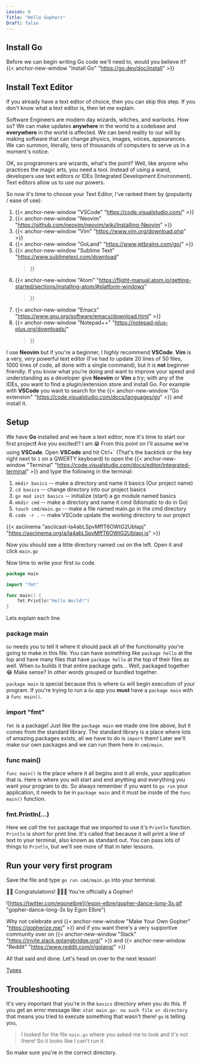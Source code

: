 ```yaml
---
Lesson: 0
Title: "Hello Gophers"
Draft: false
---
```


## Install Go

Before we can begin writing Go code we'll need to, would you believe it?
{{< anchor-new-window "Install Go" "https://go.dev/doc/install" >}}

## Install Text Editor

If you already have a text editor of choice, then you can skip this step. If
you don't know what a text editor is, then let me explain.

Software Engineers are modern day wizards, witches, and warlocks. How so? We
can make updates **anywhere** in the world to a codebase and **everywhere** in
the world is affected. We can bend reality to our will by making software that
can change physics, images, voices, appearances. We can summon, literally, tens
of thousands of computers to serve us in a moment's notice.

OK, so programmers are wizards, what's the point? Well, like anyone who
practices the magic arts, you need a tool. Instead of using a wand, developers
use text editors or IDEs (Integrated Development Environment). Text editors
allow us to use our powers.

So now it's time to choose your Text Editor, I've ranked them by (popularity /
ease of use):

1. {{< anchor-new-window "VSCode" "https://code.visualstudio.com/" >}}
1. {{< anchor-new-window "Neovim"
   "https://github.com/neovim/neovim/wiki/Installing-Neovim" >}}
1. {{< anchor-new-window "Vim" "https://www.vim.org/download.php" >}}
1. {{< anchor-new-window "GoLand" "https://www.jetbrains.com/go/" >}}
1. {{< anchor-new-window "Sublime Text" "https://www.sublimetext.com/download"
   >}}
1. {{< anchor-new-window "Atom"
   "https://flight-manual.atom.io/getting-started/sections/installing-atom/#platform-windows"
   >}}
1. {{< anchor-new-window "Emacs"
   "https://www.gnu.org/software/emacs/download.html" >}}
1. {{< anchor-new-window "Notepad++" "https://notepad-plus-plus.org/downloads/"
   >}}

I use **Neovim** but if you're a beginner, I _highly_ recommend **VSCode**.
**Vim** is a very, _very_ powerful text editor (I've had to update 20 lines of
50 files, 1000 lines of code, all done with a single command), but it is
**not** beginner friendly. If you know what you're doing and want to improve
your speed and understanding as a developer give **Neovim** or **Vim** a try;
with any of the IDEs, you want to find a plugin/extension store and install Go.
For example with **VSCode** you want to search for the {{< anchor-new-window
"Go extension" "https://code.visualstudio.com/docs/languages/go" >}} and
install it.

## Setup

We have **Go** installed and we have a text editor, now it's time to start our
first project❗ Are you excited⁉️ I am 😁 From this point on I'll assume we're
using **VSCode**. Open **VSCode** and hit Ctrl+\` (That's the backtick or the
key right next to `1` on a QWERTY keyboard) to open the
{{< anchor-new-window "Terminal" "https://code.visualstudio.com/docs/editor/integrated-terminal" >}} and
type the following in the terminal:
1. `mkdir basics` -- make a directory and name it basics (Our project name)
1. `cd basics` -- change directory into our project basics
1. `go mod init basics` -- initialize (start) a go module named basics
1. `mkdir cmd` -- make a directory and name it cmd (Idiomatic to do in Go)
1. `touch cmd/main.go` -- make a file named main.go in the cmd directory
1. `code -r .` -- make VSCode update the working directory to our project

{{< asciinema "asciicast-la4abLSpvMffT6OWtG2Ublapj"
  "https://asciinema.org/a/la4abLSpvMffT6OWtG2Ublapj.js" >}}

Now you should see a little directory named `cmd` on the left. Open it
and click `main.go`

Now time to write your first `Go` code.

```go
package main

import "fmt"

func main() {
	fmt.Println("Hello World!")
}
```

Lets explain each line.

### package main

`Go` needs you to tell it where it should pack all of the functionality you're
going to make in this file. You can have something like `package hello` at the
top and have many files that have `package hello` at the top of their files as
well. When `Go` builds it that entire package gets... Well, packaged together
😂 Make sense? In other words grouped or bundled together.

`package main` is special because this is where `Go` will begin execution of
your program. If you're trying to run a `Go` app you **must** have a `package
main` with a `func main()`.

### import "fmt"

`fmt` is a package! Just like the `package main` we made one line above, but
it comes from the standard library. The standard library is a place where lots
of amazing packages exists, all we have to do is `import` them!
Later we'll make our own packages and we can run them here in `cmd/main`.

### func main()

`func main()` is the place where it all begins and it all ends, your
application that is. Here is where you will start and end anything and
everything you want your program to do. So always remember if you want to `go
run` your application, it needs to be in `package main` and it must be inside
of the `func main()` function.

### fmt.Println(...)

Here we _call_ the `fmt` package that we imported to use it's `Println`
function. `Println` is short for print line. It's called that because it will
print a line of text to your terminal, also known as standard out. You can pass
lots of things to `Println`, but we'll see more of that in later lessons.

## Run your very first program

Save the file and type `go run cmd/main.go` into your terminal.

🥳🥳 Congratulations! 🎉🎊🎉 You're officially a Gopher!

![https://twitter.com/egonelbre](/egon-elbre/gopher-dance-long-3x.gif "gopher-dance-long-3x by Egon Elbre")

Why not celebrate and {{< anchor-new-window "Make Your Own Gopher" "https://gopherize.me/" >}} and if
you want there's a very supportive community over on
{{< anchor-new-window "Slack" "https://invite.slack.golangbridge.org/" >}} and
{{< anchor-new-window "Reddit" "https://www.reddit.com/r/golang/" >}}

All that said and done. Let's head on over to the next lesson!

[Types](/basics/01-types)

## Troubleshooting

It's very important that you're in the `basics` directory when you do this. If
you get an error message like: `stat main.go: no such file or directory` that
means you tried to execute something that wasn't there! `go` is telling you,

> I looked for the file `main.go` where you asked me to look and it's not
> there! So it looks like I can't run it.

So make sure you're in the correct directory.
